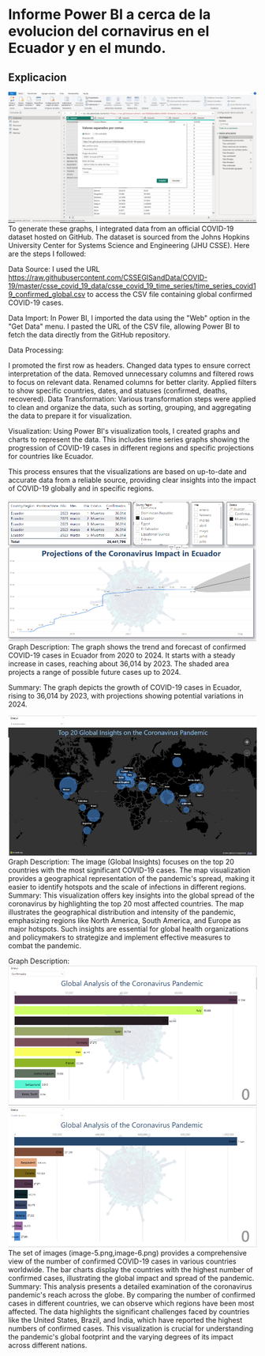 # Informe Power BI a cerca de la evolucion del cornavirus en el Ecuador y en el mundo.

## Explicacion
![alt text](image-1.png)
To generate these graphs, I integrated data from an official COVID-19 dataset hosted on GitHub. The dataset is sourced from the Johns Hopkins University Center for Systems Science and Engineering (JHU CSSE). Here are the steps I followed:

Data Source: I used the URL https://raw.githubusercontent.com/CSSEGISandData/COVID-19/master/csse_covid_19_data/csse_covid_19_time_series/time_series_covid19_confirmed_global.csv to access the CSV file containing global confirmed COVID-19 cases.

Data Import: In Power BI, I imported the data using the "Web" option in the "Get Data" menu. I pasted the URL of the CSV file, allowing Power BI to fetch the data directly from the GitHub repository.

Data Processing:

I promoted the first row as headers.
Changed data types to ensure correct interpretation of the data.
Removed unnecessary columns and filtered rows to focus on relevant data.
Renamed columns for better clarity.
Applied filters to show specific countries, dates, and statuses (confirmed, deaths, recovered).
Data Transformation: Various transformation steps were applied to clean and organize the data, such as sorting, grouping, and aggregating the data to prepare it for visualization.

Visualization: Using Power BI's visualization tools, I created graphs and charts to represent the data. This includes time series graphs showing the progression of COVID-19 cases in different regions and specific projections for countries like Ecuador.

This process ensures that the visualizations are based on up-to-date and accurate data from a reliable source, providing clear insights into the impact of COVID-19 globally and in specific regions.

![alt text](image.png)
Graph Description:
The graph shows the trend and forecast of confirmed COVID-19 cases in Ecuador from 2020 to 2024. It starts with a steady increase in cases, reaching about 36,014 by 2023. The shaded area projects a range of possible future cases up to 2024.

Summary:
The graph depicts the growth of COVID-19 cases in Ecuador, rising to 36,014 by 2023, with projections showing potential variations in 2024.

![alt text](image-3.png)
Graph Description:
The image (Global Insights) focuses on the top 20 countries with the most significant COVID-19 cases. The map visualization provides a geographical representation of the pandemic's spread, making it easier to identify hotspots and the scale of infections in different regions.
Summary:
This visualization offers key insights into the global spread of the coronavirus by highlighting the top 20 most affected countries. The map illustrates the geographical distribution and intensity of the pandemic, emphasizing regions like North America, South America, and Europe as major hotspots. Such insights are essential for global health organizations and policymakers to strategize and implement effective measures to combat the pandemic.

Graph Description:
![alt text](image-5.png)
![alt text](image-6.png)
The set of images (image-5.png,image-6.png) provides a comprehensive view of the number of confirmed COVID-19 cases in various countries worldwide. The bar charts display the countries with the highest number of confirmed cases, illustrating the global impact and spread of the pandemic.
Summary:
This analysis presents a detailed examination of the coronavirus pandemic's reach across the globe. By comparing the number of confirmed cases in different countries, we can observe which regions have been most affected. The data highlights the significant challenges faced by countries like the United States, Brazil, and India, which have reported the highest numbers of confirmed cases. This visualization is crucial for understanding the pandemic's global footprint and the varying degrees of its impact across different nations.